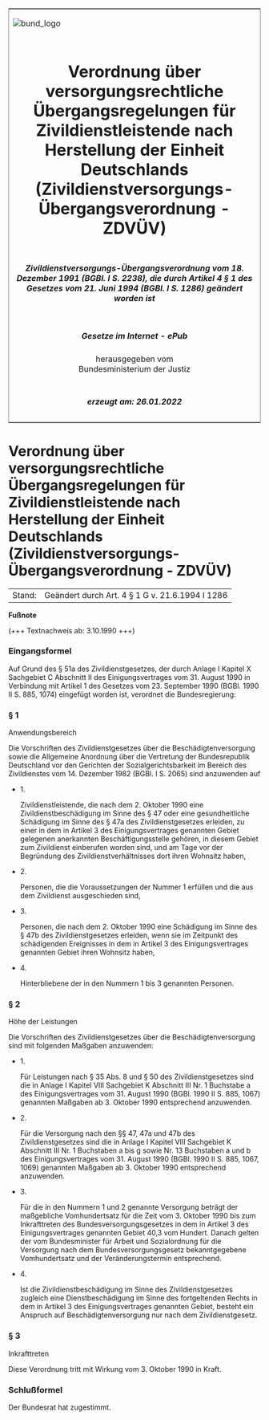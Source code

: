 <span id="DECKBLATT.html"></span>

<table border="0" frame="border" width="100%">

<tr valign="top">

<td align="left">

![bund\_logo](BfJ_2021_Web_de_de.gif)

</td>

<td align="right">

 

</td>

</tr>

<tr align="center" valign="middle">

<td colspan="2">

# Verordnung über versorgungsrechtliche Übergangsregelungen für Zivildienstleistende nach Herstellung der Einheit Deutschlands (Zivildienstversorgungs-Übergangsverordnung - ZDVÜV)

</td>

</tr>

<tr align="center" valign="middle">

<td colspan="2">

##### Zivildienstversorgungs-Übergangsverordnung vom 18. Dezember 1991 (BGBl. I S. 2238), die durch Artikel 4 § 1 des Gesetzes vom 21. Juni 1994 (BGBl. I S. 1286) geändert worden ist

</td>

</tr>

<tr align="center" valign="middle">

<td colspan="2">

  
  

##### Gesetze im Internet - ePub  
  
herausgegeben vom  
Bundesministerium der Justiz

</td>

</tr>

<tr align="center" valign="bottom">

<td colspan="2">

  
  

##### erzeugt am: 26.01.2022

</td>

</tr>

</table>

<span id="BJNR022380991.html"></span>

# Verordnung über versorgungsrechtliche Übergangsregelungen für Zivildienstleistende nach Herstellung der Einheit Deutschlands (Zivildienstversorgungs-Übergangsverordnung - ZDVÜV)

<div>

<div class="jnhtml">

|        |                                                 |
| ------ | ----------------------------------------------- |
| Stand: | Geändert durch Art. 4 § 1 G v. 21.6.1994 I 1286 |

</div>

</div>

<div>

  
**Fußnote**

<div class="jnhtml">

<div>

<div class="jurAbsatz">

(+++ Textnachweis ab: 3.10.1990 +++)

</div>

</div>

</div>

</div>

<span id="BJNR022380991BJNE000100307.html"></span>

### Eingangsformel  

<div>

<div class="jnhtml">

<div>

<div class="jurAbsatz">

Auf Grund des § 51a des Zivildienstgesetzes, der durch Anlage I Kapitel
X Sachgebiet C Abschnitt II des Einigungsvertrages vom 31. August 1990
in Verbindung mit Artikel 1 des Gesetzes vom 23. September 1990 (BGBl.
1990 II S. 885, 1074) eingefügt worden ist, verordnet die
Bundesregierung:

</div>

</div>

</div>

</div>

<span id="BJNR022380991BJNE000201305.html"></span>

### § 1  
Anwendungsbereich

<div>

<div class="jnhtml">

<div>

<div class="jurAbsatz">

Die Vorschriften des Zivildienstgesetzes über die Beschädigtenversorgung
sowie die Allgemeine Anordnung über die Vertretung der Bundesrepublik
Deutschland vor den Gerichten der Sozialgerichtsbarkeit im Bereich des
Zivildienstes vom 14. Dezember 1982 (BGBl. I S. 2065) sind anzuwenden
auf

  - 1\.
    
    <div style="">
    
    Zivildienstleistende, die nach dem 2. Oktober 1990 eine
    Zivildienstbeschädigung im Sinne des § 47 oder eine gesundheitliche
    Schädigung im Sinne des § 47a des Zivildienstgesetzes erleiden, zu
    einer in dem in Artikel 3 des Einigungsvertrages genannten Gebiet
    gelegenen anerkannten Beschäftigungsstelle gehören, in diesem Gebiet
    zum Zivildienst einberufen worden sind, und am Tage vor der
    Begründung des Zivildienstverhältnisses dort ihren Wohnsitz haben,
    
    </div>

  - 2\.
    
    <div style="">
    
    Personen, die die Voraussetzungen der Nummer 1 erfüllen und die aus
    dem Zivildienst ausgeschieden sind,
    
    </div>

  - 3\.
    
    <div style="">
    
    Personen, die nach dem 2. Oktober 1990 eine Schädigung im Sinne des
    § 47b des Zivildienstgesetzes erleiden, wenn sie im Zeitpunkt des
    schädigenden Ereignisses in dem in Artikel 3 des Einigungsvertrages
    genannten Gebiet ihren Wohnsitz haben,
    
    </div>

  - 4\.
    
    <div style="">
    
    Hinterbliebene der in den Nummern 1 bis 3 genannten Personen.
    
    </div>

</div>

</div>

</div>

</div>

<span id="BJNR022380991BJNE000300307.html"></span>

### § 2  
Höhe der Leistungen

<div>

<div class="jnhtml">

<div>

<div class="jurAbsatz">

Die Vorschriften des Zivildienstgesetzes über die Beschädigtenversorgung
sind mit folgenden Maßgaben anzuwenden:

  - 1\.
    
    <div style="">
    
    Für Leistungen nach § 35 Abs. 8 und § 50 des Zivildienstgesetzes
    sind die in Anlage I Kapitel VIII Sachgebiet K Abschnitt III Nr. 1
    Buchstabe a des Einigungsvertrages vom 31. August 1990 (BGBl. 1990
    II S. 885, 1067) genannten Maßgaben ab 3. Oktober 1990 entsprechend
    anzuwenden.
    
    </div>

  - 2\.
    
    <div style="">
    
    Für die Versorgung nach den §§ 47, 47a und 47b des
    Zivildienstgesetzes sind die in Anlage I Kapitel VIII Sachgebiet K
    Abschnitt III Nr. 1 Buchstaben a bis g sowie Nr. 13 Buchstaben a und
    b des Einigungsvertrages vom 31. August 1990 (BGBl. 1990 II S. 885,
    1067, 1069) genannten Maßgaben ab 3. Oktober 1990 entsprechend
    anzuwenden.
    
    </div>

  - 3\.
    
    <div style="">
    
    Für die in den Nummern 1 und 2 genannte Versorgung beträgt der
    maßgebliche Vomhundertsatz für die Zeit vom 3. Oktober 1990 bis zum
    Inkrafttreten des Bundesversorgungsgesetzes in dem in Artikel 3 des
    Einigungsvertrages genannten Gebiet 40,3 vom Hundert. Danach gelten
    der vom Bundesminister für Arbeit und Sozialordnung für die
    Versorgung nach dem Bundesversorgungsgesetz bekanntgegebene
    Vomhundertsatz und der Veränderungstermin entsprechend.
    
    </div>

  - 4\.
    
    <div style="">
    
    Ist die Zivildienstbeschädigung im Sinne des Zivildienstgesetzes
    zugleich eine Dienstbeschädigung im Sinne des fortgeltenden Rechts
    in dem in Artikel 3 des Einigungsvertrages genannten Gebiet, besteht
    ein Anspruch auf Beschädigtenversorgung nur nach dem
    Zivildienstgesetz.
    
    </div>

</div>

</div>

</div>

</div>

<span id="BJNR022380991BJNE000400307.html"></span>

### § 3  
Inkrafttreten

<div>

<div class="jnhtml">

<div>

<div class="jurAbsatz">

Diese Verordnung tritt mit Wirkung vom 3. Oktober 1990 in Kraft.

</div>

</div>

</div>

</div>

<span id="BJNR022380991BJNE000500307.html"></span>

### Schlußformel  

<div>

<div class="jnhtml">

<div>

<div class="jurAbsatz">

Der Bundesrat hat zugestimmt.

</div>

</div>

</div>

</div>
